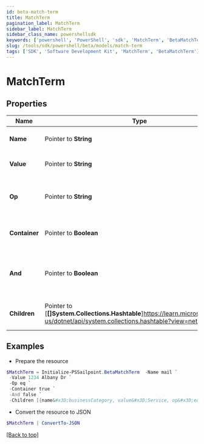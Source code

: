 ```yaml
---
id: beta-match-term
title: MatchTerm
pagination_label: MatchTerm
sidebar_label: MatchTerm
sidebar_class_name: powershellsdk
keywords: ['powershell', 'PowerShell', 'sdk', 'MatchTerm', 'BetaMatchTerm'] 
slug: /tools/sdk/powershell/beta/models/match-term
tags: ['SDK', 'Software Development Kit', 'MatchTerm', 'BetaMatchTerm']
---
```



# MatchTerm

## Properties

Name | Type | Description | Notes
------------ | ------------- | ------------- | -------------
**Name** |  Pointer to **String** | The attribute name | [optional] 
**Value** |  Pointer to **String** | The attribute value | [optional] 
**Op** |  Pointer to **String** | The operator between name and value | [optional] 
**Container** |  Pointer to **Boolean** | If it is a container or a real match term | [optional] [default to $false]
**And** |  Pointer to **Boolean** | If it is AND logical operator for the children match terms | [optional] [default to $false]
**Children** |  Pointer to [**[]System.Collections.Hashtable**]https://learn.microsoft.com/en-us/dotnet/api/system.collections.hashtable?view=net-9.0 | The children under this match term | [optional] 

## Examples

- Prepare the resource
```powershell
$MatchTerm = Initialize-PSSailpoint.BetaMatchTerm  -Name mail `
 -Value 1234 Albany Dr `
 -Op eq `
 -Container true `
 -And false `
 -Children [{name&#x3D;businessCategory, value&#x3D;Service, op&#x3D;eq, container&#x3D;false, and&#x3D;false, children&#x3D;null}]
```

- Convert the resource to JSON
```powershell
$MatchTerm | ConvertTo-JSON
```


[[Back to top]](#) 

